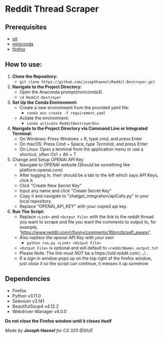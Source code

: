 # Reddit Thread Scraper

## Prerequisites
- [git](https://git-scm.com/downloads)
- [miniconda](https://docs.conda.io/projects/miniconda/en/latest/)
- [firefox](https://www.mozilla.org/en-US/firefox/new/)

## How to use:
1. **Clone the Repository:**
    - `git clone https://github.com/josephhaenel/Reddit-Destroyer.git`
2. **Navigate to the Project Directory:**
    - Open the Anaconda prompt(miniconda3).
    - `cd Reddit-Destroyer`
3. **Set Up the Conda Environment:**
    - Create a new environment from the provided yaml file:
        - `conda env create -f requirement.yaml`
    - Actiate the environment:
        - `conda activate RedditDestroyerEnv`
4. **Navigate to the Project Directory via Command Line or Integrated Terminal:**
    - On Windows: Press Windows + R, type *cmd*, and press Enter
    - On macOS: Press Cmd + Space, type *Terminal*, and press Enter
    - On Linux: Open a terminal from the application menu or use a shortcut, often Ctrl + Alt + T
5. Change and Setup OPENAI API Key
   - Navigate to OPENAI website (Should be something like platform.openai.com)
   - After logging in, their should be a tab to the left which says API Keys, click it.
   - Click "Create New Secret Key"
   - Input any name and click "Create Secret Key"
   - Copy it and navigate to "chatgpt_integration/apiCalls.py" in your local repository.
   - Replace "OPENAI_API_KEY" with your copied api key.
6. **Run The Script:**
    - Replace `<Link>` and `<Output File>` with the link to the reddit thread you want to scrape and file you want the comments to output to, for example,
     'https://www.reddit.com/r/funny/comments/16brnzb/self_aware/'.
    - *Also replace the openai API Key with your own*
        - `python run.py <Link> <Output File>`
    - `<Output File>` is optional and will default to `<redditName>_output.txt`
    - Please Note: The link must *NOT* be a https://*old*.reddit.com/.../...
    - If a *sign in window* pops up on the top right of the firefox window, just *close it* so the script can continue, it messes it up somehow


## Dependencies
- Firefox
- Python v3.11.0
- Selenium v3.141
- BeautifulSoup4 v4.12.2
- Webdriver-Manager v4.0.0

**Do not close the Firefox window until it closes itself**

*Made by **Joseph Haenel** for CS 325 @SIUE*
